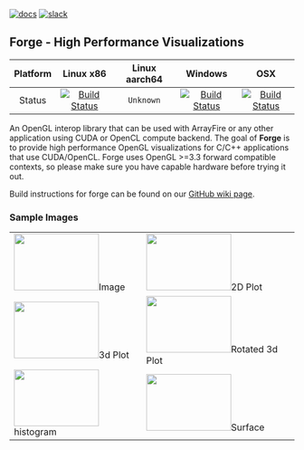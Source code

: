 [![docs][8]][9] [![slack][10]][7]

## Forge - High Performance Visualizations
| Platform | Linux x86 | Linux aarch64 | Windows | OSX |
|:--------:|:---------:|:-------------:|:-------:|:---:|
| Status   | [![Build Status][1]][2] | `Unknown` | [![Build Status][3]][4] | [![Build Status][13]][12] |

An OpenGL interop library that can be used with ArrayFire or any other application using CUDA or OpenCL compute backend. The goal of **Forge** is to provide high performance OpenGL visualizations for C/C++ applications that use CUDA/OpenCL. Forge uses OpenGL >=3.3 forward compatible contexts, so please make sure you have capable hardware before trying it out.

Build instructions for forge can be found on our [GitHub wiki page][11].

### Sample Images
|     |     |
|-----|-----|
| <img src="./docs/images/image.png" width=150 height=100>Image</img> | <img src="./docs/images/plot.png" width=150 height=100>2D Plot</img>  |
| <img src="./docs/images/plot31.png" width=150 height=100>3d Plot</img> | <img src="./docs/images/plot32.png" width=150 height=100>Rotated 3d Plot</img> |
| <img src="./docs/images/hist.png" width=150 height=100>histogram</img> | <img src="./docs/images/surface.png" width=150 height=100>Surface</img> |

[1]: https://travis-ci.com/arrayfire/forge.svg?branch=master
[2]: https://travis-ci.com/arrayfire/forge
[3]: https://ci.appveyor.com/api/projects/status/github/arrayfire/forge?branch=master&svg=true
[4]: https://ci.appveyor.com/project/9prady9/forge-jwb4e
[5]: https://travis-ci.com/arrayfire/forge.svg?branch=master
[6]: https://travis-ci.com/arrayfire/forge
[7]: https://join.slack.com/t/arrayfire-org/shared_invite/enQtMjI4MjIzMDMzMTczLWM4ODIyZjA3YmY3NWEwMjk2N2Q0YTQyNGMwZmU4ZjkxNGU0MjYzYmUzYTg3ZTM0MDQxOTE2OTJjNGVkOGEwN2M
[8]: https://img.shields.io/badge/forge-Docs-blue?logo=readthedocs
[9]: http://arrayfire.org/forge/index.html
[10]: https://img.shields.io/badge/forge-community-e69138?logo=slack
[11]: https://github.com/arrayfire/forge/wiki
[12]: https://github.com/arrayfire/forge/workflows/ci/badge.svg
[13]: https://github.com/arrayfire/forge/actions
